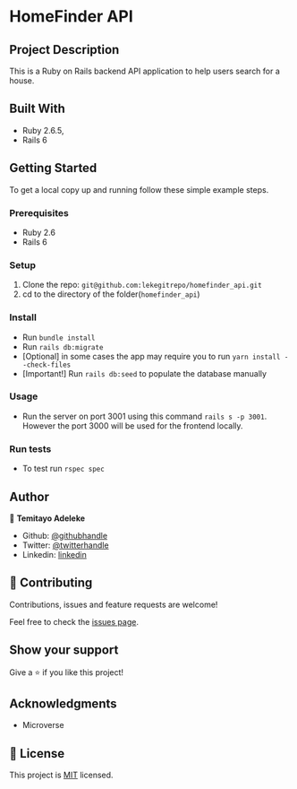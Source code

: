 # HomeFinder API

## Project Description
This is a Ruby on Rails backend API application to help users search for a house.

## Built With

- Ruby 2.6.5,
- Rails 6

## Getting Started
To get a local copy up and running follow these simple example steps.

### Prerequisites
- Ruby 2.6
- Rails 6

### Setup
1. Clone the repo: `git@github.com:lekegitrepo/homefinder_api.git`
2. cd to the directory of the folder(`homefinder_api`)

### Install
- Run `bundle install`
- Run `rails db:migrate`
- [Optional] in some cases the app may require you to run `yarn install --check-files`
- [Important!] Run `rails db:seed` to populate the database manually

### Usage
- Run the server on port 3001 using this command `rails s -p 3001`. However the port 3000 will be used for the frontend locally.

### Run tests
- To test run `rspec spec`

## Author

👤 **Temitayo Adeleke**

- Github: [@githubhandle](https://github.com/lekegitrepo)
- Twitter: [@twitterhandle](https://twitter.com/leketemi)
- Linkedin: [linkedin](https://www.linkedin.com/in/temitayo-adeleke/)

## 🤝 Contributing

Contributions, issues and feature requests are welcome!

Feel free to check the [issues page](https://github.com/lekegitrepo/homefinder_api/issues).

## Show your support

Give a ⭐️ if you like this project!

## Acknowledgments

- Microverse

## 📝 License

This project is [MIT](lic.url) licensed.
